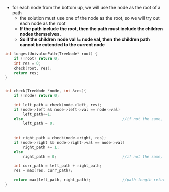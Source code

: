 - for each node from the bottom up, we will use the node as the root of a path
    - the solution must use one of the node as the root, so we will try out each node as the root
    - **If the path include the root, then the path must include the children nodes themselves.**
    - **So if the children node val != node val, then the children path cannot be extended to the current node**

```cpp
int longestUnivaluePath(TreeNode* root) {
    if (!root) return 0;
    int res = 0;
    check(root, res);
    return res;
}


int check(TreeNode *node, int &res){
    if (!node) return 0; 
    
    int left_path = check(node->left, res);
    if (node->left && node->left->val == node->val)
        left_path+=1;
    else                                            //if not the same, then the left path is thrown away
        left_path = 0;
    
    
    int right_path = check(node->right, res);
    if (node->right && node->right->val == node->val)  
        right_path += 1;
    else
        right_path = 0;                             //if not the same, then the right path is thrown away
    
    int curr_path = left_path + right_path; 
    res = max(res, curr_path);
    
    return max(left_path, right_path);              //path length returned must include the current node 
}
```
